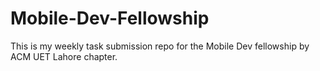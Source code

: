 # Mobile-Dev-Fellowship
This is my weekly task submission repo for the Mobile Dev fellowship by ACM UET Lahore chapter.
